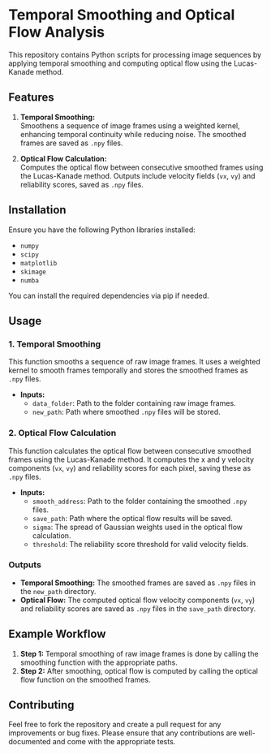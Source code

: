 # Temporal Smoothing and Optical Flow Analysis

This repository contains Python scripts for processing image sequences by applying temporal smoothing and computing optical flow using the Lucas-Kanade method.

## Features

1. **Temporal Smoothing:**  
   Smoothens a sequence of image frames using a weighted kernel, enhancing temporal continuity while reducing noise. The smoothed frames are saved as `.npy` files.

2. **Optical Flow Calculation:**  
   Computes the optical flow between consecutive smoothed frames using the Lucas-Kanade method. Outputs include velocity fields (`vx`, `vy`) and reliability scores, saved as `.npy` files.

## Installation

Ensure you have the following Python libraries installed:

- `numpy`
- `scipy`
- `matplotlib`
- `skimage`
- `numba`

You can install the required dependencies via pip if needed.

## Usage

### 1. Temporal Smoothing

This function smooths a sequence of raw image frames. It uses a weighted kernel to smooth frames temporally and stores the smoothed frames as `.npy` files. 

- **Inputs:**  
  - `data_folder`: Path to the folder containing raw image frames.  
  - `new_path`: Path where smoothed `.npy` files will be stored.

### 2. Optical Flow Calculation

This function calculates the optical flow between consecutive smoothed frames using the Lucas-Kanade method. It computes the x and y velocity components (`vx`, `vy`) and reliability scores for each pixel, saving these as `.npy` files. 

- **Inputs:**  
  - `smooth_address`: Path to the folder containing the smoothed `.npy` files.  
  - `save_path`: Path where the optical flow results will be saved.  
  - `sigma`: The spread of Gaussian weights used in the optical flow calculation.  
  - `threshold`: The reliability score threshold for valid velocity fields.

### Outputs

- **Temporal Smoothing:** The smoothed frames are saved as `.npy` files in the `new_path` directory.  
- **Optical Flow:** The computed optical flow velocity components (`vx`, `vy`) and reliability scores are saved as `.npy` files in the `save_path` directory.

## Example Workflow

1. **Step 1:** Temporal smoothing of raw image frames is done by calling the smoothing function with the appropriate paths.  
2. **Step 2:** After smoothing, optical flow is computed by calling the optical flow function on the smoothed frames.

## Contributing

Feel free to fork the repository and create a pull request for any improvements or bug fixes. Please ensure that any contributions are well-documented and come with the appropriate tests.

